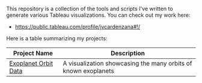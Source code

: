 This repository is a collection of the tools and scripts I've written to generate
various Tableau visualizations. You can check out my work here:
* https://public.tableau.com/profile/jvcardenzana#!/

Here is a table summarizing my projects:

| Project Name | Description
|--------------|-------------
| [Exoplanet Orbit Data](exoplanets/README.md) | A visualization showcasing the many orbits of known exoplanets

